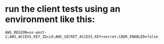 
# run the client tests using an environment like this:

```
AWS_REGION=us-west-2;AWS_ACCESS_KEY_ID=id;AWS_SECRET_ACCESS_KEY=secret;CBOR_ENABLED=false;ENDPOINT_URL=https://localhost:4566
```